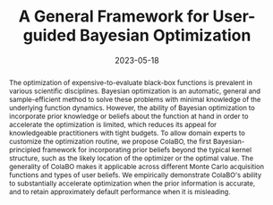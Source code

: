 ---
title: "A General Framework for User-guided Bayesian Optimization"
date: 2023-05-18
publishDate: 2023-05-18
authors: ["**Carl Hvarfner**", "Frank Hutter", "Luigi Nardi"]
publication_types: ["1"]
abstract:  "The optimization of expensive-to-evaluate black-box functions is prevalent in various scientific disciplines. Bayesian optimization is an automatic, general and sample-efficient method to solve these problems with minimal knowledge of the underlying function dynamics. However, the ability of Bayesian optimization to incorporate prior knowledge or beliefs about the function at hand in order to accelerate the optimization is limited, which reduces its appeal for knowledgeable practitioners with tight  budgets. To allow domain experts to customize the optimization routine, we propose ColaBO, the first Bayesian-principled framework for incorporating prior beliefs beyond the typical kernel structure, such as the likely location of the optimizer or the optimal value. The generality of ColaBO makes it applicable across different Monte Carlo acquisition functions and types of user beliefs. We empirically demonstrate ColaBO's ability to substantially accelerate optimization when the prior information is accurate, and to retain approximately default performance when it is misleading. "
featured: true
publication: "Preprint, 2023 (under review)."
links:
  - icon_pack: fas
    icon: scroll
    name: Link
    url: 'https://comingsoon.io'
---